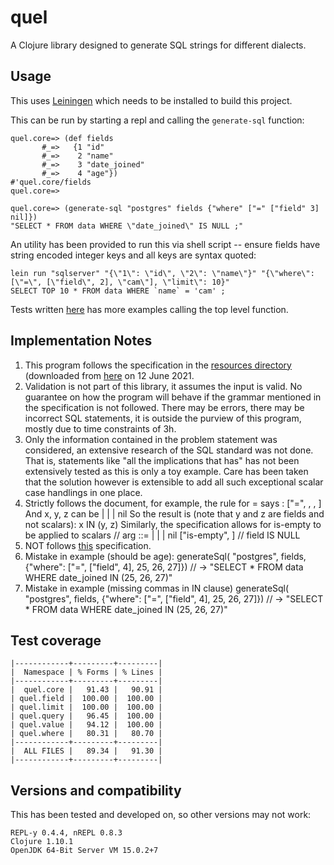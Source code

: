 # quel

A Clojure library designed to generate SQL strings for different dialects.

## Usage

This uses [Leiningen](https://leiningen.org/#install) which needs to be installed to build
this project.

This can be run by starting a repl and calling the `generate-sql` function:

```shell
quel.core=> (def fields
       #_=>   {1 "id"
       #_=>    2 "name"
       #_=>    3 "date_joined"
       #_=>    4 "age"})
#'quel.core/fields
quel.core=>

quel.core=> (generate-sql "postgres" fields {"where" ["=" ["field" 3] nil]})
"SELECT * FROM data WHERE \"date_joined\" IS NULL ;"
```

An utility has been provided to run this via shell script -- ensure fields have string
encoded integer keys and all keys are syntax quoted:

```shell
lein run "sqlserver" "{\"1\": \"id\", \"2\": \"name\"}" "{\"where\": [\"=\", [\"field\", 2], \"cam\"], \"limit\": 10}"
SELECT TOP 10 * FROM data WHERE `name` = 'cam' ;
```

Tests written [here](test/quel/core_test.clj) has more examples calling the top level
function.

## Implementation Notes

1. This program follows the specification in the [resources
   directory](resources/problem_statement.md) (downloaded from
   [here](https://gist.github.com/salsakran/73eabd4943eccc397a2af618789a197a) on 12 June
   2021.
2. Validation is not part of this library, it assumes the input is valid. No guarantee on
   how the program will behave if the grammar mentioned in the specification is not
   followed. There may be errors, there may be incorrect SQL statements, it is outside the
   purview of this program, mostly due to time constraints of 3h.
3. Only the information contained in the problem statement was considered, an extensive
   research of the SQL standard was not done. That is, statements like "all the
   implications that has" has not been extensively tested as this is only a toy
   example. Care has been taken that the solution however is extensible to add all such
   exceptional scalar case handlings in one place.
4. Strictly follows the document, for example, the rule for = says :
   ["=", <x>, <y>, <z>]
   And x, y, z can be <field> | <number> | <string> | nil
   So the result is (note that y and z are fields and not scalars):
   x IN (y, z)
   Similarly, the specification allows for is-empty to be applied to scalars
   // arg ::= <field> | <number> | <string> | nil
   ["is-empty", <arg>] // field IS NULL
5. NOT follows [this](https://www.w3schools.com/sql/sql_and_or.asp) specification.
6. Mistake in example (should be age):
   generateSql( "postgres", fields, {"where": ["=", ["field", 4], 25, 26, 27]})
   // -> "SELECT * FROM data WHERE date_joined IN (25, 26, 27)"
7. Mistake in example (missing commas in IN clause)
   generateSql( "postgres", fields, {"where": ["=", ["field", 4], 25, 26, 27]})
   // -> "SELECT * FROM data WHERE date_joined IN (25, 26, 27)"


## Test coverage
```shell
|------------+---------+---------|
|  Namespace | % Forms | % Lines |
|------------+---------+---------|
|  quel.core |   91.43 |   90.91 |
| quel.field |  100.00 |  100.00 |
| quel.limit |  100.00 |  100.00 |
| quel.query |   96.45 |  100.00 |
| quel.value |   94.12 |  100.00 |
| quel.where |   80.31 |   80.70 |
|------------+---------+---------|
|  ALL FILES |   89.34 |   91.30 |
|------------+---------+---------|
```

## Versions and compatibility
This has been tested and developed on, so other versions may not work:

```
REPL-y 0.4.4, nREPL 0.8.3
Clojure 1.10.1
OpenJDK 64-Bit Server VM 15.0.2+7
```
